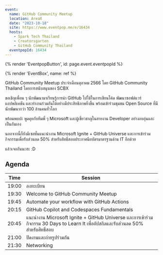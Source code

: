 ```yaml
---
event:
  name: GitHub Community Meetup
  location: AreaX
  date: "2023-10-18"
  site: https://www.eventpop.me/e/16434
  hosts:
    - Spark Tech Thailand
    - Creatorsgarten
    - GitHub Community Thailand
  eventpopId: 16434
---
```


{% render 'EventpopButton', id: page.event.eventpopId %}

{% render 'EventBox', name: ref %}

GitHub Community Meetup ประจำเดือนตุลาคม 2566 โดย GitHub Community Thailand โดยการสนับสนุนของ SCBX

ขอเชิญเพื่อน ๆ นักพัฒนามาเรียนรู้การนำ GitHub ไปใช้ในการเขียนโค้ด พัฒนาซอฟต์แวร์ แอปพลิเคชัน และทำงานร่วมกันได้อย่างมีประสิทธิภาพยิ่งขึ้น พร้อมเข้าร่วมชุมชน Open Source ที่มีนักพัฒนากว่า 100 ล้านคนทั่วโลก

พร้อมพบปะ พูดคุยกับทีมพี่ ๆ Microsoft และผู้เชี่ยวชาญในสายงาน Developer อย่างอบอุ่นและเป็นกันเอง

นอกจากนี้ก็ยังมีเซสชั่นแนะนำงาน Microsoft Ignite + GitHub Universe และการเข้าร่วมกิจกรรมเพื่อรับส่วนลด 50% สำหรับสิทธิ์สอบประกาศนียบัตรมาตรฐานด้าน IT อีกด้วย

แล้วเจอกันนะฮะ :D

## Agenda

| Time | Session |
| - | - |
| 19:00 | ลงทะเบียน |
| 19:30 | Welcome to GitHub Community Meetup |
| 19:45 | Automate your workflow with GitHub Actions |
| 20:15 | GitHub Copilot and Codespaces Fundamentals |
| 20:45 | แนะนำงาน Microsoft Ignite + GitHub Universe และการเข้าร่วมกิจกรรม 30 Days to Learn It เพื่ออัปสกิลและรับส่วนลด 50% สำหรับสิทธิ์สอบ |
| 21:00 | ปิดงานและถ่ายรูปร่วมกัน |
| 21:30 | Networking |
